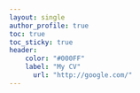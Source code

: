 ```yaml
---
layout: single
author_profile: true
toc: true
toc_sticky: true
header:
    color: "#000FF"
    label: "My CV"
      url: "http://google.com/"
---
```


